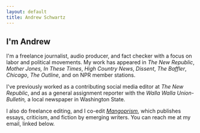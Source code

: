 ```yaml
---
layout: default
title: Andrew Schwartz
---
```



## I'm Andrew

I'm a freelance journalist, audio producer, and fact checker with a focus on labor and political movements. My work has appeared in *The New Republic*, *Mother Jones,* *In These Times*, *High Country News*, *Dissent*, *The Baffler*, *Chicago*, *The Outline*, and on NPR member stations.

I've previously worked as a contributing social media editor at *The New Republic*, and as a general assignment reporter with the *Walla Walla Union-Bulletin,* a local newspaper in Washington State.

I also do freelance editing, and I co-edit *[Mangoprism](https://mangoprism.com/)*, which publishes essays, criticism, and fiction by emerging writers. You can reach me at my email, linked below.
